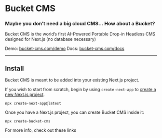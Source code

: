 # Bucket CMS

### Maybe you don’t need a big cloud CMS... How about a Bucket?

Bucket CMS is the world’s first AI-Powered Portable Drop-in Headless CMS designed for Next.js (no database necessary)

Demo: [bucket-cms.com/demo](https://bucket-cms.com/demo)
Docs: [bucket-cms.com/docs](https://bucket-cms.com/docs)

---

## Install

Bucket CMS is meant to be added into your existing Next.js project.

If you wish to start from scratch, begin by using `create-next-app` to [create a new Next.js project](https://nextjs.org/docs/pages/api-reference/create-next-app).

```
npx create-next-app@latest
```

Once you have a Next.js project, you can create Bucket CMS inside it:

```
npx create-bucket-cms
```

For more info, check out these links 




